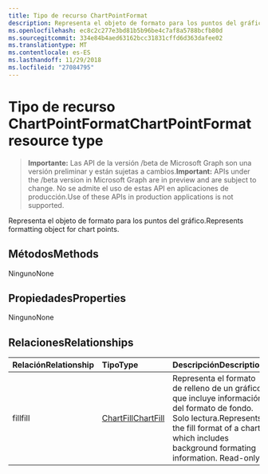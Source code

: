 ```yaml
---
title: Tipo de recurso ChartPointFormat
description: Representa el objeto de formato para los puntos del gráfico.
ms.openlocfilehash: ec8c2c277e3bd81b5b96be4c7af8a5788bcfb80d
ms.sourcegitcommit: 334e84b4aed63162bcc31831cffd6d363dafee02
ms.translationtype: MT
ms.contentlocale: es-ES
ms.lasthandoff: 11/29/2018
ms.locfileid: "27084795"
---
```

# <a name="chartpointformat-resource-type"></a><span data-ttu-id="b63de-103">Tipo de recurso ChartPointFormat</span><span class="sxs-lookup"><span data-stu-id="b63de-103">ChartPointFormat resource type</span></span>

> <span data-ttu-id="b63de-104">**Importante:** Las API de la versión /beta de Microsoft Graph son una versión preliminar y están sujetas a cambios.</span><span class="sxs-lookup"><span data-stu-id="b63de-104">**Important:** APIs under the /beta version in Microsoft Graph are in preview and are subject to change.</span></span> <span data-ttu-id="b63de-105">No se admite el uso de estas API en aplicaciones de producción.</span><span class="sxs-lookup"><span data-stu-id="b63de-105">Use of these APIs in production applications is not supported.</span></span>

<span data-ttu-id="b63de-106">Representa el objeto de formato para los puntos del gráfico.</span><span class="sxs-lookup"><span data-stu-id="b63de-106">Represents formatting object for chart points.</span></span>


## <a name="methods"></a><span data-ttu-id="b63de-107">Métodos</span><span class="sxs-lookup"><span data-stu-id="b63de-107">Methods</span></span>
<span data-ttu-id="b63de-108">Ninguno</span><span class="sxs-lookup"><span data-stu-id="b63de-108">None</span></span>

## <a name="properties"></a><span data-ttu-id="b63de-109">Propiedades</span><span class="sxs-lookup"><span data-stu-id="b63de-109">Properties</span></span>
<span data-ttu-id="b63de-110">Ninguno</span><span class="sxs-lookup"><span data-stu-id="b63de-110">None</span></span>

## <a name="relationships"></a><span data-ttu-id="b63de-111">Relaciones</span><span class="sxs-lookup"><span data-stu-id="b63de-111">Relationships</span></span>
| <span data-ttu-id="b63de-112">Relación</span><span class="sxs-lookup"><span data-stu-id="b63de-112">Relationship</span></span> | <span data-ttu-id="b63de-113">Tipo</span><span class="sxs-lookup"><span data-stu-id="b63de-113">Type</span></span>   |<span data-ttu-id="b63de-114">Descripción</span><span class="sxs-lookup"><span data-stu-id="b63de-114">Description</span></span>|
|:---------------|:--------|:----------|
|<span data-ttu-id="b63de-115">fill</span><span class="sxs-lookup"><span data-stu-id="b63de-115">fill</span></span>|[<span data-ttu-id="b63de-116">ChartFill</span><span class="sxs-lookup"><span data-stu-id="b63de-116">ChartFill</span></span>](chartfill.md)|<span data-ttu-id="b63de-p102">Representa el formato de relleno de un gráfico, que incluye información del formato de fondo. Solo lectura.</span><span class="sxs-lookup"><span data-stu-id="b63de-p102">Represents the fill format of a chart, which includes background formating information. Read-only.</span></span>|

<!-- uuid: 8fcb5dbc-d5aa-4681-8e31-b001d5168d79
2015-10-25 14:57:30 UTC -->
<!-- {
  "type": "#page.annotation",
  "description": "ChartPointFormat resource",
  "keywords": "",
  "section": "documentation",
  "tocPath": ""
}-->